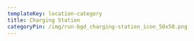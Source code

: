 ```yaml
---
templateKey: location-category
title: Charging Station
categoryPin: /img/run-bgd_charging-station_icon_50x50.png
---
```

